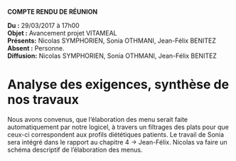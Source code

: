 **COMPTE RENDU DE RÉUNION**

**Du :** 29/03/2017 à 17h00  
**Objet :** Avancement projet VITAMEAL  
**Présents:** Nicolas SYMPHORIEN, Sonia OTHMANI, Jean-Félix BENITEZ  
**Absent :** Personne.  
**Diffusion:** Nicolas SYMPHORIEN, Sonia OTHMANI, Jean-Félix BENITEZ 

Analyse des exigences, synthèse de nos travaux
==============================================

Nous avons convenus, que l’élaboration des menu serait faite
automatiquement par notre logicel, à travers un filtrages des plats pour
que ceux-ci correspondent aux profils diététiques patients. Le travail
de Sonia sera intégré dans le rapport au chapitre 4 ->
Jean-Félix. Nicolas va faire un schéma descriptif de l’élaboration des
menus.
